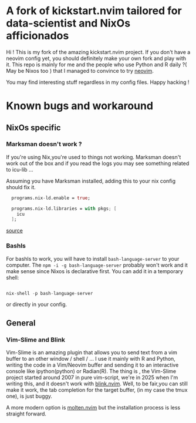 # A fork of kickstart.nvim tailored for data-scientist and NixOs afficionados

Hi ! This is my fork of the amazing kickstart.nvim project.
If you don't have a neovim config yet, you should definitely make your own fork and play with it.
This repo is mainly for me and the people who use Python and R daily ?( May be
Nixos too ) that I managed to convince to try [neovim](https://neovim.io/).

You may find interesting stuff regardless in my config files. Happy hacking !


# Known bugs and workaround
## NixOs specific
### Marksman doesn't work ?

If you're using Nix,you're used to things not working. Marksman doesn't work out of the box and if you read the logs you may see something related to icu-lib ...

Assuming you have Marksman installed, adding this to your nix config should fix it.
```nix
  programs.nix-ld.enable = true;

  programs.nix-ld.libraries = with pkgs; [
    icu
  ];

```
[source](https://github.com/artempyanykh/marksman/issues/381)

### Bashls

For bashls to work, you will have to install `bash-language-server` to your computer. 
The `npm -i -g bash-language-server` probably won't work and it make sense since Nixos is declarative first.
You can add it in a temporary shell:

```nix

nix-shell -p bash-language-server
```
or directly in your config.


## General
### Vim-Slime and Blink 

Vim-Slime is an amazing plugin that allows you to send text from a vim buffer to an other window / shell / ...
I use it mainly with R and Python, writing the code in a Vim/Neovim buffer and sending it to an interactive console like ipython(python) or Radian(R).
The thing is , the Vim-Slime project started around 2007 in pure vim-script, we're in 2025 when I'm writing this, and it doesn't work with [blink.nvim](https://github.com/Saghen/blink.cmp).
Well, to be fair,you can still make it work, the tab completion for the target buffer, (in my case the tmux one), is just buggy.

A more modern option is [molten.nvim](https://github.com/benlubas/molten-nvim) but the installation process is less straight forward.
